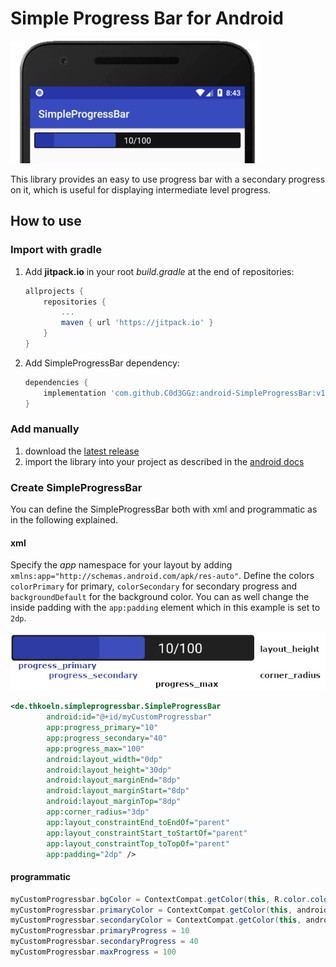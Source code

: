 # Simple Progress Bar for Android
![SimpleProgressBar](screenshots/SimpleProgressBar.png)

This library provides an easy to use progress bar with a secondary progress on it, which is useful for
displaying intermediate level progress.

## How to use
### Import with gradle
1. Add **jitpack.io** in your root *build.gradle* at the end of repositories:

	```groovy
    allprojects {
        repositories {
            ...
            maven { url 'https://jitpack.io' }
        }
    }
	```
2. Add SimpleProgressBar dependency:
	```groovy
    dependencies {
        implementation 'com.github.C0d3GGz:android-SimpleProgressBar:v1.0.0'
    }
	```

### Add manually
1. download the [latest release](https://github.com/C0d3GGz/android-SimpleProgressBar/releases/latest)
2. import the library into your project as described in the [android docs](https://developer.android.com/studio/projects/android-library#AddDependency)


### Create SimpleProgressBar
You can define the SimpleProgressBar both with xml and programmatic as in the following explained.
#### xml
Specify the *app* namespace for your layout by adding `xmlns:app="http://schemas.android.com/apk/res-auto"`. Define the colors `colorPrimary` for primary, `colorSecondary` for secondary progress and `backgroundDefault` for the background color. You can as well change the inside padding with the `app:padding` element which in this example is set to `2dp`.

![SimpleProgressBar](screenshots/SimpleProgressBar_xml.png)

```xml
<de.thkoeln.simpleprogressbar.SimpleProgressBar
        android:id="@+id/myCustomProgressbar"
        app:progress_primary="10"
        app:progress_secondary="40"
        app:progress_max="100"
        android:layout_width="0dp"
        android:layout_height="30dp"
        android:layout_marginEnd="8dp"
        android:layout_marginStart="8dp"
        android:layout_marginTop="8dp"
        app:corner_radius="3dp"
        app:layout_constraintEnd_toEndOf="parent"
        app:layout_constraintStart_toStartOf="parent"
        app:layout_constraintTop_toTopOf="parent"
        app:padding="2dp" />
```
#### programmatic
```java
myCustomProgressbar.bgColor = ContextCompat.getColor(this, R.color.colorAccent)
myCustomProgressbar.primaryColor = ContextCompat.getColor(this, android.R.color.holo_blue_bright)
myCustomProgressbar.secondaryColor = ContextCompat.getColor(this, android.R.color.holo_blue_dark)
myCustomProgressbar.primaryProgress = 10
myCustomProgressbar.secondaryProgress = 40
myCustomProgressbar.maxProgress = 100
```
